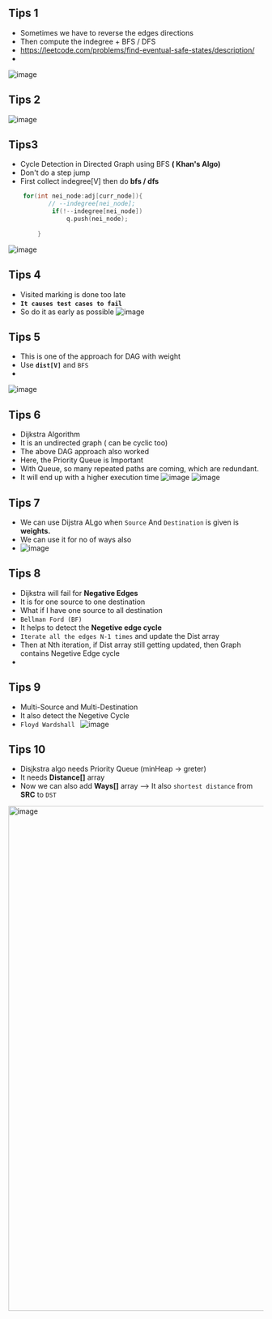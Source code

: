 ## Tips 1
- Sometimes we have to reverse the edges directions
- Then compute the indegree + BFS / DFS
- https://leetcode.com/problems/find-eventual-safe-states/description/
- 
![image](https://github.com/user-attachments/assets/59238fb3-b287-4fb7-8c5e-fb8898e58d57)

## Tips 2
![image](https://github.com/user-attachments/assets/36775c8d-9095-463b-b19c-1fc2087831fe)

## Tips3
- Cycle Detection in Directed Graph using BFS **( Khan's Algo)**
- Don't do a step jump
- First collect indegree[V] then do **bfs / dfs**
``` c++
    for(int nei_node:adj[curr_node]){
           // --indegree[nei_node];
            if(!--indegree[nei_node])
                q.push(nei_node);
            
        }
```
![image](https://github.com/user-attachments/assets/f7bee221-0604-4129-a018-a23681cc8410)

## Tips 4
- Visited marking is done too late
- **`It causes test cases to fail`**
- So do it as early as possible 
![image](https://github.com/user-attachments/assets/30078c85-b6db-4ce4-be51-bc79d4a1e577)

## Tips 5
- This is one of the approach for DAG with weight
- Use **`dist[V]`** and `BFS`
-
![image](https://github.com/user-attachments/assets/344e1228-59ad-4a6a-b474-025208ef91e5)

## Tips 6
- Dijkstra Algorithm
- It is an undirected graph ( can be cyclic too)
- The above DAG approach also worked
- Here, the Priority Queue is Important
- With Queue, so many repeated paths are coming, which are redundant. 
- It will end up with a higher execution time
![image](https://github.com/user-attachments/assets/219139a7-e91a-4046-98a7-0daf4ee6f017)
![image](https://github.com/user-attachments/assets/5fe458b8-e6fe-4532-ad2e-a7f177a441b6)

## Tips 7
- We can use Dijstra ALgo when `Source` And `Destination` is given is **weights.**
- We can use it for no of ways also
- ![image](https://github.com/user-attachments/assets/0e6eae33-ea52-4acd-ad91-2d800de6473d)

## Tips 8
- Dijkstra will fail for **Negative Edges**
- It is for one source to one destination
- What if I have one source to all destination
- `Bellman Ford (BF)`
- It helps to detect the **Negetive edge cycle**
- `Iterate all the edges N-1 times` and update the Dist array
- Then at Nth iteration, if Dist array still getting updated, then Graph contains Negetive Edge cycle
- 

## Tips 9
- Multi-Source and Multi-Destination
- It also detect the Negetive Cycle
- `Floyd Wardshall `
![image](https://github.com/user-attachments/assets/351dad6e-f239-4cfc-8865-1fc9aee07f12)

## Tips 10
- Disjkstra algo needs Priority Queue (minHeap -> greter<iii>)
- It needs **Distance[]** array
- Now we can also add **Ways[]** array --> It also `shortest distance` from **SRC** to `DST`
<img width="1905" height="998" alt="image" src="https://github.com/user-attachments/assets/0a105f2d-395a-47f3-baac-610d1046869a" />
